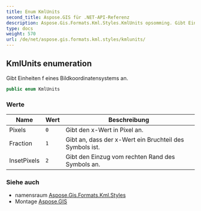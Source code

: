 ```yaml
---
title: Enum KmlUnits
second_title: Aspose.GIS für .NET-API-Referenz
description: Aspose.Gis.Formats.Kml.Styles.KmlUnits opsomming. Gibt Einheiten f eines Bildkoordinatensystems an.
type: docs
weight: 570
url: /de/net/aspose.gis.formats.kml.styles/kmlunits/
---
```

## KmlUnits enumeration

Gibt Einheiten f eines Bildkoordinatensystems an.

```csharp
public enum KmlUnits
```

### Werte

| Name | Wert | Beschreibung |
| --- | --- | --- |
| Pixels | `0` | Gibt den x-Wert in Pixel an. |
| Fraction | `1` | Gibt an, dass der x-Wert ein Bruchteil des Symbols ist. |
| InsetPixels | `2` | Gibt den Einzug vom rechten Rand des Symbols an. |

### Siehe auch

* namensraum [Aspose.Gis.Formats.Kml.Styles](../../aspose.gis.formats.kml.styles/)
* Montage [Aspose.GIS](../../)


